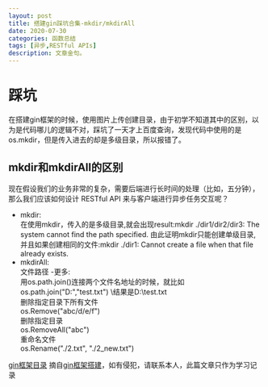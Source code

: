```yaml
---
layout: post
title: 搭建gin踩坑合集-mkdir/mkdirAll
date: 2020-07-30
categories: 函数总结
tags: [异步,RESTful APIs]
description: 文章金句。
---
```

# 踩坑 #
在搭建gin框架的时候，使用图片上传创建目录，由于初学不知道其中的区别，以为是代码哪儿的逻辑不对，踩坑了一天才上百度查询，发现代码中使用的是os.mkdir，但是传入进去的却是多级目录，所以报错了。

## mkdir和mkdirAll的区别 ##
现在假设我们的业务非常的复杂，需要后端进行长时间的处理（比如，五分钟），那么我们应该如何设计 RESTful API 来与客户端进行异步任务交互呢？
- mkdir: <br>
 在使用mkdir，传入的是多级目录,就会出现result:mkdir ./dir1/dir2/dir3: The system cannot find the path specified.
 由此证明mkdir只能创建单级目录,并且如果创建相同的文件:mkdir ./dir1: Cannot create a file when that file already exists.
 - mkdirAll: <br>
 文件路径
 -更多:<br>
 用os.path.join()连接两个文件名地址的时候，就比如<br>
 os.path.join("D:","test.txt") \结果是D:\test.txt<br>
 删除指定目录下所有文件<br>
 os.Remove("abc/d/e/f")<br>
 删除指定目录<br>
 os.RemoveAll("abc")<br>
 重命名文件<br>
 os.Rename("./2.txt", "./2_new.txt")<br>

[gin框架目录](https://gitee.com/sixnine/go-webApi.git)
摘自[gin框架搭建](https://studygolang.com/subject/194)，如有侵犯，请联系本人，此篇文章只作为学习记录